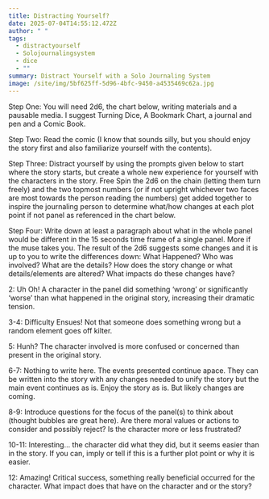 ```yaml
---
title: Distracting Yourself?
date: 2025-07-04T14:55:12.472Z
author: " "
tags:
  - distractyourself
  - Solojournalingsystem
  - dice
  - ""
summary: Distract Yourself with a Solo Journaling System
image: /site/img/5bf625ff-5d96-4bfc-9450-a4535469c62a.jpg
---
```

Step One: You will need 2d6, the chart below, writing materials and a pausable media.  I suggest Turning Dice, A Bookmark Chart, a journal and pen and a Comic Book. 

Step Two: Read the comic (I know that sounds silly, but you should enjoy the story first and also familiarize yourself with the contents).

Step Three: Distract yourself by using the prompts given below to start where the story starts, but create a whole new experience for yourself with the characters in the story. Free Spin the 2d6 on the chain (letting them turn freely) and the two topmost numbers (or if not upright whichever two faces are most towards the person reading the numbers) get added together to inspire the journaling person to determine what/how changes at each plot point if not panel as referenced in the chart below.

Step Four: Write down at least a paragraph about what in the whole panel would be different in the 15 seconds time frame of a single panel. More if the muse takes you.  The result of the 2d6 suggests some changes and it is up to you to write the differences down: What Happened? Who was involved? What are the details? How does the story change or what details/elements are altered? What impacts do these changes have?

2: Uh Oh! A character in the panel did something ‘wrong’ or significantly ‘worse’ than what happened in the original story, increasing their dramatic tension. 

3-4: Difficulty Ensues! Not that someone does something wrong but a random element goes off kilter. 

5: Hunh? The character involved is more confused or concerned than present in the original story. 

6-7: Nothing to write here. The events presented continue apace. They can be written into the story with any changes needed to unify the story but the main event continues as is. Enjoy the story as is. But likely changes are coming. 

8-9: Introduce questions for the focus of the panel(s) to think about (thought bubbles are great here). Are there moral values or actions to consider and possibly reject? Is the character more or less frustrated?

10-11: Interesting… the character did what they did, but it seems easier than in the story. If you can, imply or tell if this is a further plot point or why it is easier.

12: Amazing! Critical success, something really beneficial occurred for the character. What impact does that have on the character and or the story?